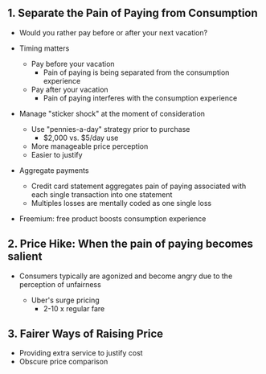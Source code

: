 ## 1. Separate the Pain of Paying from Consumption

- Would you rather pay before or after your next vacation?

- Timing matters
    - Pay before your vacation
        - Pain of paying is being separated from the consumption experience
    - Pay after your vacation
        - Pain of paying interferes with the consumption experience

- Manage "sticker shock" at the moment of consideration
    - Use "pennies-a-day" strategy prior to purchase
        - $2,000 vs. $5/day use
    - More manageable price perception
    - Easier to justify

- Aggregate payments
    - Credit card statement aggregates pain of paying associated with each single transaction into one statement
    - Multiples losses are mentally coded as one single loss

- Freemium: free product boosts consumption experience

## 2. Price Hike: When the pain of paying becomes salient

- Consumers typically are agonized and become angry due to the perception of unfairness

    - Uber's surge pricing
        - 2-10 x regular fare

## 3. Fairer Ways of Raising Price
- Providing extra service to justify cost
- Obscure price comparison
